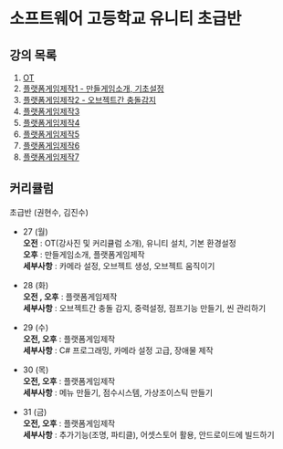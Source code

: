 # 소프트웨어 고등학교 유니티 초급반

  ## 강의 목록
  1. [OT](Lectures/L2.md)
  2. [플랫폼게임제작1 - 만들게임소개, 기초설정](Lectures/L3.md)
  3. [플랫폼게임제작2 - 오브젝트간 충돌감지](Lectures/L4.md)
  4. [플랫폼게임제작3](Lectures/L5.md)
  5. [플랫폼게임제작4](Lectures/L6.md)
  6. [플랫폼게임제작5](Lectures/L7.md)
  7. [플랫폼게임제작6](Lectures/L8.md)
  8. [플랫폼게임제작7](Lectures/L9.md)
  
  
  ## 커리큘럼
  

 초급반 (권현수, 김진수)

 * 27 (월)  
 **오전** : OT(강사진 및 커리큘럼 소개), 유니티 설치, 기본 환경설정  
 **오후** : 만들게임소개, 플랫폼게임제작  
 **세부사항** : 카메라 설정, 오브젝트 생성, 오브젝트 움직이기  

 * 28 (화)  
 **오전 , 오후** : 플랫폼게임제작  
 **세부사항** : 오브젝트간 충돌 감지, 중력설정, 점프기능 만들기, 씬 관리하기  

 * 29 (수)  
 **오전, 오후** : 플랫폼게임제작  
 **세부사항** : C# 프로그래밍, 카메라 설정 고급, 장애물 제작  

 * 30 (목)  
 **오전, 오후** : 플랫폼게임제작  
 **세부사항** : 메뉴 만들기, 점수시스템, 가상조이스틱 만들기  

 * 31 (금)  
 **오전, 오후** : 플랫폼게임제작  
 **세부사항** : 추가기능(조명, 파티클), 어셋스토어 활용, 안드로이드에 빌드하기

